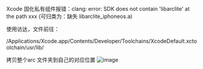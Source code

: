 Xcode 固化私有组件报错：clang: error: SDK does not contain 'libarclite' at the path xxx (可归类为：缺失 libarclite_iphoneos.a)

使用访达，文件前往：

/Applications/Xcode.app/Contents/Developer/Toolchains/XcodeDefault.xctoolchain/usr/lib/

拷贝整个arc 文件夹到自己的对应位置
![image](https://github.com/Suzhibin/libarclite/assets/18522008/d5b47f96-1f5f-4f85-ba82-80b6d5161f79)
